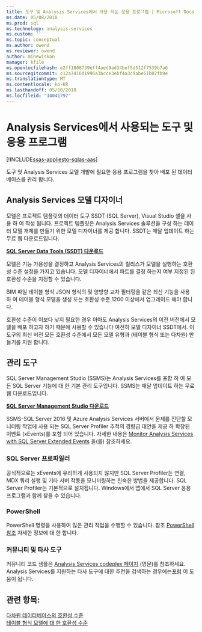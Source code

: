 ```yaml
---
title: 도구 및 Analysis Services에서 사용 되는 응용 프로그램 | Microsoft Docs
ms.date: 05/08/2018
ms.prod: sql
ms.technology: analysis-services
ms.custom: ''
ms.topic: conceptual
ms.author: owend
ms.reviewer: owend
author: minewiskan
manager: kfile
ms.openlocfilehash: e2ff1808739eff4aed9ad34bef5d512f7539b7a6
ms.sourcegitcommit: c12a7416d1996a3bcce3ebf4a3c9abe61b02fb9e
ms.translationtype: MT
ms.contentlocale: ko-KR
ms.lasthandoff: 05/10/2018
ms.locfileid: "34041797"
---
```

# <a name="tools-and-applications-used-in-analysis-services"></a>Analysis Services에서 사용되는 도구 및 응용 프로그램
[!INCLUDE[ssas-appliesto-sqlas-aas](../includes/ssas-appliesto-sqlas-aas.md)]

  도구 및 Analysis Services 모델 개발에 필요한 응용 프로그램을 찾아 배포 된 데이터베이스를 관리 합니다.  
  
## <a name="analysis-services-model-designers"></a>Analysis Services 모델 디자이너  
 모델은 프로젝트 템플릿의 데이터 도구 SSDT (SQL Server), Visual Studio 셸을 사용 하 여 작성 됩니다. 프로젝트 템플릿은 Analysis Services 솔루션을 구성 하는 데이터 모델 개체를 만들기 위한 모델 디자이너를 제공 합니다. SSDT는 매달 업데이트 하는 무료 웹 다운로드입니다.

 **[SQL Server Data Tools (SSDT) 다운로드](https://docs.microsoft.com/sql/ssdt/download-sql-server-data-tools-ssdt)** 
  
 모델은 기능 가용성을 결정하고 Analysis Services의 릴리스가 모델을 실행하는 호환성 수준 설정을 가지고 있습니다.  모델 디자이너에서 파트를 결정 하는지 여부 지정된 된 호환성 수준을 지정할 수 있습니다.  
  
 BIM 파일 테이블 형식 JSON 형식의 및 양방향 교차 필터링을 같은 최신 기능을 사용 하 여 테이블 형식 모델을 생성 또는 호환성 수준 1200 이상에서 업그레이드 해야 합니다.  
  
 호환성 수준이 이보다 낮지 필요한 경우 아마도 Analysis Services의 이전 버전에서 모델을 배포 하고자 하기 때문에 사용할 수 있습니다 여전히 모델 디자이너 SSDT에서. 이 도구의 최신 버전 모든 호환성 수준에서 모든 모델 유형과 (테이블 형식 또는 다차원) 만들기를 지원 합니다.   

## <a name="administrative-tools"></a>관리 도구  
  
 SQL Server Management Studio (SSMS)는 Analysis Services를 포함 하 여 모든 SQL Server 기능에 대 한 기본 관리 도구입니다. SSMS는 매달 업데이트 하는 무료 웹 다운로드입니다. 
  
**[SQL Server Management Studio 다운로드](../ssms/download-sql-server-management-studio-ssms.md)** 
  
 SSMS-SQL Server 2016 및 Azure Analysis Services 서버에서 문제를 진단할 모니터링 작업에 사용 되는 SQL Server Profiler 추적의 경량급 대안을 제공 하 확장된 이벤트 (xEvents)를 포함 되어 있습니다. 자세한 내용은 [Monitor Analysis Services with SQL Server Extended Events](../analysis-services/instances/monitor-analysis-services-with-sql-server-extended-events.md) 을(를) 참조하세요.  
  
### <a name="sql-server-profiler"></a>SQL Server 프로파일러  
 공식적으로는 xEvents에 유리하게 사용되지 않지만 SQL Server Profiler는 연결, MDX 쿼리 실행 및 기타 서버 작동을 모니터링하는 친숙한 방법을 제공합니다. SQL Server Profiler는 기본적으로 설치됩니다. Windows에서 앱에서 SQL Server 응용 프로그램과 함께 찾을 수 있습니다.  
  
### <a name="powershell"></a>PowerShell  
 PowerShell 명령을 사용하여 많은 관리 작업을 수행할 수 있습니다. 참조 [PowerShell 참조](../analysis-services/powershell/analysis-services-powershell-reference.md) 자세한 정보에 대 한 합니다.  
  
### <a name="community-and-third-party-tools"></a>커뮤니티 및 타사 도구  
 커뮤니티 코드 샘플은 [Analysis Services codeplex 페이지](http://sqlsrvanalysissrvcs.codeplex.com/) (영문)를 참조하세요. Analysis Services를 지원하는 타사 도구에 대한 추천을 검색하는 경우에는[포럼](http://social.msdn.microsoft.com/Forums/sqlserver/home?forum=sqlanalysisservices) 이 도움이 됩니다.  
  
## <a name="see-also"></a>관련 항목:  
 [다차원 데이터베이스의 호환성 수준](../analysis-services/multidimensional-models/compatibility-level-of-a-multidimensional-database-analysis-services.md)   
 [테이블 형식 모델에 대 한 호환성 수준](../analysis-services/tabular-models/compatibility-level-for-tabular-models-in-analysis-services.md)  
  
  
